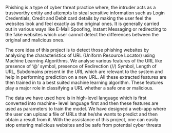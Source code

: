 Phishing is a type of cyber threat practice where, the intruder acts as a trustworthy entity and 
attempts to steal sensitive information such as Login Credentials, Credit and Debit card details 
by making the user feel the websites look and feel exactly as the original ones. It is generally 
carried out in various ways like E-Mail Spoofing, Instant Messaging or redirecting to the fake 
websites which user cannot detect the differences between the original and malicious ones. 

The  core  idea  of  this  project  is  to  detect  those  phishing  websites  by  analysing  the 
characteristics of URL (Uniform Resource Locator) using Machine Learning Algorithms. 
We analyse various features of the URL like presence of ‘@’ symbol, presence of Redirection 
(//) Symbol, Length of URL, Subdomains present in the URL which are relevant to the system 
and help in performing prediction on a new URL. All these extracted features are then trained 
in to a best suited machine learning algorithm. These features play a major role in classifying 
a URL whether a safe one or malicious.  

The data we have used here is in high-level language which is first converted into machine-
level language first and then these features are used as parameters to train the model. We have 
designed a web-app where the user can upload a file of URLs that he/she wants to predict and 
then obtain a result from it. With the assistance of this project, one can easily stop entering 
malicious websites and be safe from potential cyber threats
